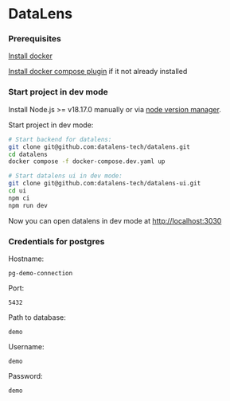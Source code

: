 # DataLens

### Prerequisites

[Install docker](https://docs.docker.com/engine/install/)

[Install docker compose plugin](https://docs.docker.com/compose/install/linux/) if it not already installed

### Start project in dev mode

Install Node.js >= v18.17.0 manually or via [node version manager](https://github.com/nvm-sh/nvm).

Start project in dev mode:

```bash
# Start backend for datalens:
git clone git@github.com:datalens-tech/datalens.git
cd datalens
docker compose -f docker-compose.dev.yaml up

# Start datalens ui in dev mode:
git clone git@github.com:datalens-tech/datalens-ui.git
cd ui
npm ci
npm run dev
```

Now you can open datalens in dev mode at [http://localhost:3030](http://localhost:3030)

### Credentials for postgres

Hostname:

```
pg-demo-connection
```

Port:

```
5432
```

Path to database:

```
demo
```

Username:

```
demo
```

Password:

```
demo
```
